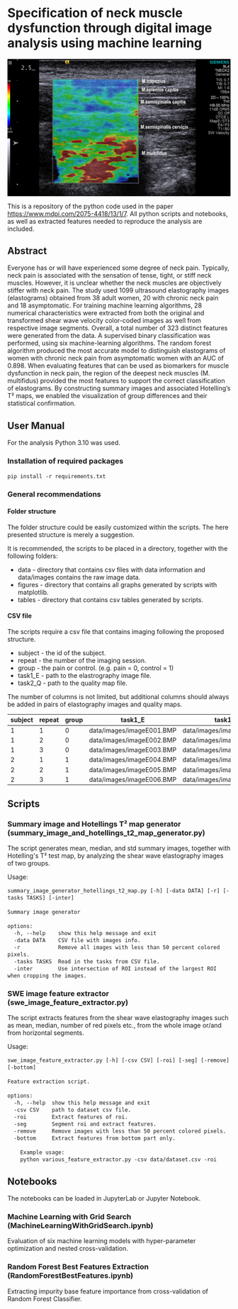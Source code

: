# Specification of neck muscle dysfunction through digital image analysis using machine learning
<p align=center>
<img src="https://raw.githubusercontent.com/fpaskali/neck-swe-classification/main/preview/preview1.png" width="800" align="center" alt="Shear Wave Elastography"/>
</p>

This is a repository of the python code used in the paper https://www.mdpi.com/2075-4418/13/1/7. All python scripts and notebooks, as well as extracted features needed to reproduce the analysis are included.

## Abstract ##

Everyone has or will have experienced some degree of neck pain. Typically, neck pain is associated with the sensation of tense, tight, or stiff neck muscles. However, it is unclear whether the neck muscles are objectively stiffer with neck pain. The study used 1099 ultrasound elastography images (elastograms) obtained from 38 adult women, 20 with chronic neck pain and 18 asymptomatic. For training machine learning algorithms, 28 numerical characteristics were extracted from both the original and transformed shear wave velocity color-coded images as well from respective image segments. Overall, a total number of 323 distinct features were generated from the data. A supervised binary classification was performed, using six machine-learning algorithms. The random forest algorithm produced the most accurate model to distinguish elastograms of women with chronic neck pain from asymptomatic women with an AUC of 0.898.  When evaluating features that can be used as biomarkers for muscle dysfunction in neck pain, the region of the deepest neck muscles (M. multifidus) provided the most features to support the correct classification of elastograms. By constructing summary images and associated Hotelling’s T² maps, we enabled the visualization of group differences and their statistical confirmation.

## User Manual ##
For the analysis Python 3.10 was used.

### Installation of required packages ###
    pip install -r requirements.txt
    
### General recommendations ###

#### Folder structure ####
The folder structure could be easily customized within the scripts. The here presented structure is merely a suggestion.

It is recommended, the scripts to be placed in a directory, together with the following folders:
* data - directory that contains csv files with data information and data/images contains the raw image data.
* figures - directory that contains all graphs generated by scripts with matplotlib.
* tables - directory that contains csv tables generated by scripts.

#### CSV file ####

The scripts require a csv file that contains imaging following the proposed structure. 

* subject - the id of the subject.
* repeat - the number of the imaging session.
* group - the pain or control. (e.g. pain = 0, control = 1)
* task1_E - path to the elastrography image file.
* task2_Q - path to the quality map file.

The number of columns is not limited, but additional columns should always be added in pairs of elastography images and quality maps.

| subject | repeat | group | task1_E                   | task1_Q                   | task2_E                   | task2_Q                   |
|---------|--------|-------|---------------------------|---------------------------|---------------------------|---------------------------|
| 1       | 1      | 0     | data/images/imageE001.BMP | data/images/imageQ001.BMP | data/images/imageE007.BMP | data/images/imageQ007.BMP | 
| 1       | 2      | 0     | data/images/imageE002.BMP | data/images/imageQ002.BMP | data/images/imageE007.BMP | data/images/imageQ008.BMP | 
| 1       | 3      | 0     | data/images/imageE003.BMP | data/images/imageQ003.BMP | data/images/imageE009.BMP | data/images/imageQ009.BMP | 
| 2       | 1      | 1     | data/images/imageE004.BMP | data/images/imageQ004.BMP | data/images/imageE010.BMP | data/images/imageQ010.BMP | 
| 2       | 2      | 1     | data/images/imageE005.BMP | data/images/imageQ005.BMP | data/images/imageE011.BMP | data/images/imageQ011.BMP | 
| 2       | 3      | 1     | data/images/imageE006.BMP | data/images/imageQ006.BMP | data/images/imageE012.BMP | data/images/imageQ012.BMP | 

## Scripts ##

### Summary image and Hotellings T² map generator (summary_image_and_hotellings_t2_map_generator.py)
The script generates mean, median, and std summary images, together with Hotelling's T² test map, by analyzing the shear wave elastography images of two groups.

Usage: 

    summary_image_generator_hotellings_t2_map.py [-h] [-data DATA] [-r] [-tasks TASKS] [-inter]

    Summary image generator

    options:
      -h, --help    show this help message and exit
      -data DATA    CSV file with images info.
      -r            Remove all images with less than 50 percent colored pixels.
      -tasks TASKS  Read in the tasks from CSV file.
      -inter        Use intersection of ROI instead of the largest ROI when cropping the images.

### SWE image feature extractor (swe_image_feature_extractor.py) ###
The script extracts features from the shear wave elastography images such as mean, median, number of red pixels etc., from the whole image or/and from horizontal segments.

Usage: 

    swe_image_feature_extractor.py [-h] [-csv CSV] [-roi] [-seg] [-remove] [-bottom]

    Feature extraction script.

    options:
      -h, --help  show this help message and exit
      -csv CSV    path to dataset csv file.
      -roi        Extract features of roi.
      -seg        Segment roi and extract features.
      -remove     Remove images with less than 50 percent colored pixels.
      -bottom     Extract features from bottom part only.

        Example usage:
        python various_feature_extractor.py -csv data/dataset.csv -roi


## Notebooks ##
The notebooks can be loaded in JupyterLab or Jupyter Notebook.

### Machine Learning with Grid Search (MachineLearningWithGridSearch.ipynb) #### 
Evaluation of six machine learning models with hyper-parameter optimization and nested cross-validation.

### Random Forest Best Features Extraction (RandomForestBestFeatures.ipynb) ####
Extracting impurity base feature importance from cross-validation of Random Forest Classifier. 
